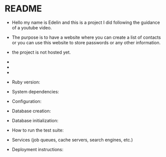 # README

* Hello my name is Edelin and this is a project I did following the guidance of a youtube video.

* The purpose is to have a website where you can create a list of contacts or you can use this website to store passwords
or any other information.

* the project is not hosted yet.

*
*
*

* Ruby version: 

* System dependencies: 

* Configuration:

* Database creation:

* Database initialization:

* How to run the test suite:

* Services (job queues, cache servers, search engines, etc.)

* Deployment instructions:



